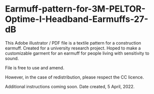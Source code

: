 # Earmuff-pattern-for-3M-PELTOR-Optime-I-Headband-Earmuffs-27-dB
This Adobe illustrator / PDF file is a textile pattern for a construction earmuff.
Created for a university research project.
Hoped to make a customizable garment for an earmuff for people living with sensitivity to sound.

File is free to use and amend.

However, in the case of redistribution, please respect the CC licence.

Additional instructions coming soon.
Date created, 5 April, 2022.

